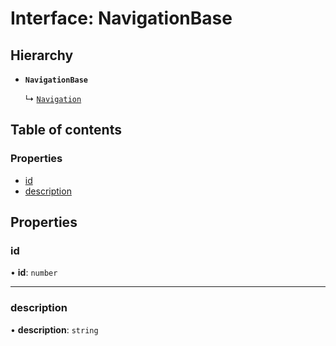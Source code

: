 # Interface: NavigationBase

## Hierarchy

- **`NavigationBase`**

  ↳ [`Navigation`](Navigation.md)

## Table of contents

### Properties

- [id](NavigationBase.md#id)
- [description](NavigationBase.md#description)

## Properties

### id

• **id**: `number`

___

### description

• **description**: `string`
